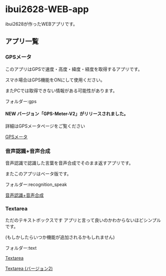 # ibui2628-WEB-app

ibui2628が作ったWEBアプリです。

## アプリ一覧

### GPSメータ

このアプリはGPSで速度・高度・緯度・経度を取得するアプリです。

スマホ場合はGPS機能をONにして使用ください。

またPCでは取得できない情報がある可能性があります。

フォルダー:gps

#### NEW バージョン「GPS-Meter-V2」がリリースされました。

詳細はGPSメータページをご覧ください

[GPSメータ](https://ibui2628.github.io/ibui2628-WEB-app/gps/ "GPSメータを開きます")

### 音声認識+音声合成

音声認識で認識した言葉を音声合成でそのまま返すアプリです。

またこのアプリはベータ版です。

フォルダー:recognition_speak

[音声認識+音声合成](https://ibui2628.github.io/ibui2628-WEB-app/recognition_speak/ "音声認識+音声合成を開きます")

### Textarea

ただのテキストボックスです アプリと言って良いのかわからないほどシンプルです。

(もしかしたらいつか機能が追加されるかもしれません)

フォルダー:text

[Textarea](https://ibui2628.github.io/ibui2628-WEB-app/text/ "Textareaを開きます")

[Textarea (バージョン2)](https://ibui2628.github.io/ibui2628-WEB-app/text/text-d-test.html "Textareaバージョン2を開きます")
